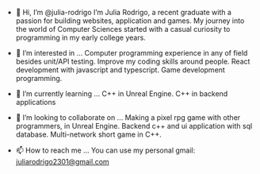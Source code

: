 - 👋 Hi, I’m @julia-rodrigo
     I’m Julia Rodrigo, a recent graduate with a passion for building websites, application and games.
     My journey into the world of Computer Sciences started with a casual curiosity to programming in my early college years.

- 👀 I’m interested in ... 
     Computer programming experience in any of field besides unit/API testing.
     Improve my coding skills around people.
     React development with javascript and typescript.
     Game development programming.

- 🌱 I’m currently learning ... 
     C++ in Unreal Engine.
     C++ in backend applications

- 💞️ I’m looking to collaborate on ... 
     Making a pixel rpg game with other programmers, in Unreal Engine.
     Backend c++ and ui application with sql database.
     Multi-network short game in C++.

- 📫 How to reach me ...
     You can use my personal gmail: juliarodrigo2301@gmail.com

<!---
julia-rodrigo/julia-rodrigo is a ✨ special ✨ repository because its `README.md` (this file) appears on your GitHub profile.
You can click the Preview link to take a look at your changes.
--->
